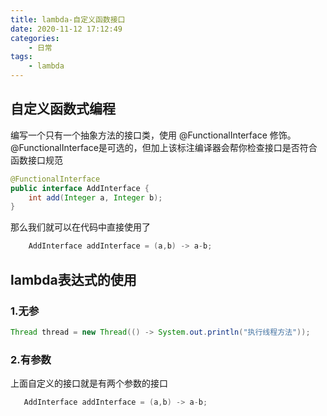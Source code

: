 ```yaml
---
title: lambda-自定义函数接口
date: 2020-11-12 17:12:49
categories: 
    - 日常
tags: 
    - lambda
---
```




## 自定义函数式编程

编写一个只有一个抽象方法的接口类，使用 @FunctionalInterface 修饰。@FunctionalInterface是可选的，但加上该标注编译器会帮你检查接口是否符合函数接口规范

``` java
@FunctionalInterface
public interface AddInterface {
    int add(Integer a, Integer b);
}
```

那么我们就可以在代码中直接使用了

```java
    AddInterface addInterface = (a,b) -> a-b;
```



## lambda表达式的使用

### 1.无参

```java
Thread thread = new Thread(() -> System.out.println("执行线程方法"));
```

### 2.有参数

上面自定义的接口就是有两个参数的接口

```java
   AddInterface addInterface = (a,b) -> a-b;
```

